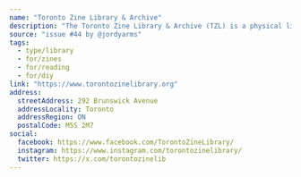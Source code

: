 ```yaml
---
name: "Toronto Zine Library & Archive"
description: "The Toronto Zine Library & Archive (TZL) is a physical library space run by a collective of zine readers, zine makers and librarians who strive to make zines accessible for the Toronto community. We believe that zines are an important medium of communication, and that they should be cherished, protected, and promoted."
source: "issue #44 by @jordyarms"
tags:
  - type/library
  - for/zines
  - for/reading
  - for/diy
link: "https://www.torontozinelibrary.org"
address:
  streetAddress: 292 Brunswick Avenue
  addressLocality: Toronto
  addressRegion: ON
  postalCode: M5S 2M7
social:
  facebook: https://www.facebook.com/TorontoZineLibrary/
  instagram: https://www.instagram.com/torontozinelibrary/
  twitter: https://x.com/torontozinelib
---
```


<!-- Community added from GitHub issue #44 -->
